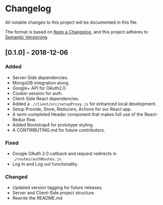 # Changelog
All notable changes to this project will be documented in this file.

The format is based on [Keep a Changelog](https://keepachangelog.com/en/1.0.0/),
and this project adheres to [Semantic Versioning](https://semver.org/spec/v2.0.0.html).

## [0.1.0] - 2018-12-06
### Added
* Server-Side dependencies.
* MongoDB integration along.
* Google+ API for OAuth2.0.
* Cookie-session for auth.
* Client-Side React dependencies.
* Added a `./client/src/setupProxy.js` for enhanced local development.
* Setup Provide, Store, Reducers, Actions for our React app.
* A semi-completed Header component that makes full use of the React-Redux flow.
* Added Bootstrap4 for prototype styling.
* A CONTRIBUTING.md for future contributors.

### Fixed
* Google OAuth 2.0 callback and request redirects in `./routes/authRoutes.js`.
* Log In and Log out functionality.

### Changed
* Updated version tagging for future releases.
* Server and Client-Side project structure.
* Rewrite the README.md
